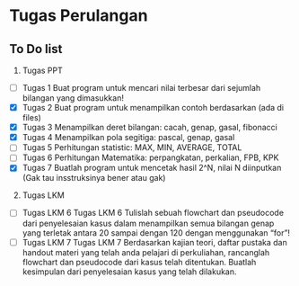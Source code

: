 # Tugas Perulangan

## To Do list 

1. Tugas PPT
- [ ] Tugas 1 Buat program untuk mencari nilai terbesar dari sejumlah bilangan yang dimasukkan!
- [x] Tugas 2 Buat program untuk menampilkan contoh berdasarkan (ada di files)
- [x] Tugas 3 Menampilkan deret bilangan: cacah, genap, gasal, fibonacci
- [x] Tugas 4 Menampilkan pola segitiga: pascal, genap, gasal
- [ ] Tugas 5 Perhitungan statistic: MAX, MIN, AVERAGE, TOTAL 
- [ ] Tugas 6 Perhitungan Matematika: perpangkatan, perkalian, FPB, KPK 
- [x] Tugas 7 Buatlah program untuk mencetak hasil 2^N, nilai N diinputkan (Gak tau insstruksinya bener atau gak)

2. Tugas LKM
- [ ] Tugas LKM 6 Tugas LKM 6 Tulislah sebuah flowchart dan pseudocode dari penyelesaian kasus dalam menampilkan semua bilangan genap yang terletak antara 20 sampai dengan 120 dengan menggunakan “for”!
- [ ] Tugas LKM 7 Tugas LKM 7 Berdasarkan kajian teori, daftar pustaka dan handout materi yang telah anda pelajari di perkuliahan, rancanglah flowchart dan pseudocode dari kasus telah ditentukan. Buatlah kesimpulan dari penyelesaian kasus yang telah dilakukan.